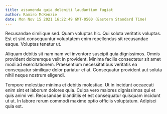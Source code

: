 ```yaml
---
title: assumenda quia deleniti laudantium fugiat
author: Ramiro McKenzie
date: Mon Nov 15 2021 16:22:49 GMT-0500 (Eastern Standard Time)
---
```

Recusandae similique sed. Quam voluptas hic. Qui soluta veritatis voluptas. Est et sint consequuntur voluptatem enim repellendus sit recusandae eaque. Voluptas tenetur ut.

 Aliquam debitis sit nam nam vel inventore suscipit quia dignissimos. Omnis provident doloremque velit in provident. Minima facilis consectetur sit amet modi ad exercitationem. Praesentium necessitatibus veritatis ea consequatur similique dolor pariatur et at. Consequatur provident aut soluta nihil neque nostrum eligendi.

 Tempore molestiae minima et debitis molestiae. Ut in incidunt occaecati enim sint et laborum dolores quia. Culpa vero maiores dignissimos qui et quis animi vel. Recusandae blanditiis et est consequatur quisquam incidunt ut ut. In labore rerum commodi maxime optio officiis voluptatum. Adipisci quia est.